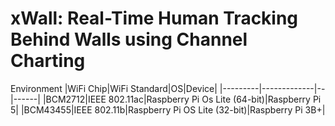 # xWall: Real-Time Human Tracking Behind Walls using Channel Charting

Environment
|WiFi Chip|WiFi Standard|OS|Device|
|---------|-------------|--|------|
|BCM2712|IEEE 802.11ac|Raspberry Pi Os Lite (64-bit)|Raspberry Pi 5|
|BCM43455|IEEE 802.11b|Raspberry Pi OS Lite (32-bit)|Raspberry Pi 3B+|
